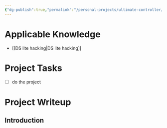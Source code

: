 ```yaml
---
{"dg-publish":true,"permalink":"/personal-projects/ultimate-controller/","tags":["p_project","diy","programming"]}
---
```


# Applicable Knowledge
- [[DS lite hacking\|DS lite hacking]] 

# Project Tasks
- [ ] do the project


# Project Writeup 

## Introduction 


